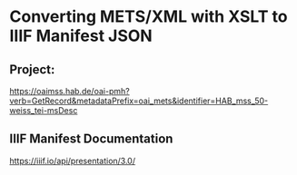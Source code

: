 # Converting METS/XML with XSLT to IIIF Manifest JSON

## Project: 
https://oaimss.hab.de/oai-pmh?verb=GetRecord&metadataPrefix=oai_mets&identifier=HAB_mss_50-weiss_tei-msDesc

## IIIF Manifest Documentation
https://iiif.io/api/presentation/3.0/
